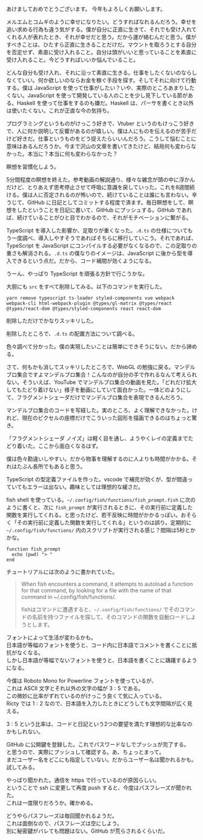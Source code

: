 あけましておめでとうございます。
今年もよろしくお願いします。

メルエムとコムギのように幸せになりたい。どうすればなれるんだろう。幸せを追い求める行為も違う気がする。僕が自分に正直に生きて、それでも受け入れてくれる人が表れたとき、それが幸せだと思う。だから運が絡むんだと思う。僕がすべきことは、ひたすら正直に生きることだけだ。マウントを取ろうとする自分を否定せず、素直に受け入れること。自分は頭がいいと思っていることを素直に受け入れること。今どうすればいいか悩んでいること。

どんな自分も受け入れ、それに沿って素直に生きる。仕事をしたくないのならしなくていい。何か欲しいのならお金を稼ぐ手段を探す。そしてそれに向けて行動する。僕は JavaScript を使って仕事がしたい？いや、実際のところあまりしたくない。JavaScript を使って開発している人のことを少し見下している節がある。Haskell を使って仕事をするのも嫌だ。Haskell は、パーサを書くとき以外は使いたくない。これが正直な今の気持ち。

プログラミングというものがけっこう好きで、Vtuber というのもけっこう好きで、人に何か説明して反響があるのが嬉しい。僕は人にものを伝えるのが苦手だけど好きだ。仕事というものをどう捉えたらいいんだろう。こうして悩むことに意味はあるんだろうか。今まで沢山の文章を書いてきたけど、結局何も変わらなかった。本当に？本当に何も変わらなかった？

瞑想を習慣化しよう。

5分間程度の瞑想を終えた。参考動画の解説通り、様々な雑念が頭の中に浮かんだけど、とりあえず思考停止させて呼吸に意識を戻していった。これを8週間続ける。僕は人に否定されるのが怖いので、続けていることは誰にも言わない。辛うじて、GitHub に日記としてコミットする程度で済ます。毎日瞑想をして、瞑想をしたということを日記に書いて、GitHub にプッシュする。GitHub であれば、続けていることがひと目でわかるので、それがモチベーションに繋がる。

TypeScript を導入した影響か、足取りが重くなった。`.d.ts` の仕様についてもう一度調べ、導入しやすそうであればそちらに移行していこう。それであれば、TypeScript を JavaScript にコンパイルする必要がなくなるので、この足取りの重さも解消される。`.d.ts` の僕なりのイメージは、JavaScript に後から型を導入できるという点だ。だから、コード補間が効くようになる。

うーん、やっぱり TypeScript を頑張る方針で行こうかな。

大胆にも `src` をすべて削除してみる。以下のコマンドを実行した。

```
yarn remove typescript ts-loader styled-components vue webpack webpack-cli html-webpack-plugin @types/gl-matrix @types/react @types/react-dom @types/styled-components react react-dom
```

削除しただけでかなりスッキリした。

削除したところで、`.d.ts` の配置方法について調べる。

色々調べて分かった。僕の実現したいことは簡単にできそうにない。だから諦める。

さて、何もかも消してスッキリしたところで、WebGL の勉強に戻る。マンデルブロ集合ですよマンデルブロ集合！こんなのが自分の手で作れるなんて考えられない。そういえば、YouTube でマンデルブロ集合の動画を見た。「どれだけ拡大してもたどり着けない」様子を動画にしていて面白かった。一体どのようにして、フラグメントシェーダだけでマンデルブロ集合を表現できるんだろう。

マンデルブロ集合のコードを写経した。実のところ、よく理解できなかった。けれど、現在のピクセルの座標だけでこういった図形を描画できるのはちょっと驚き。

「フラグメントシェーダ ノイズ」は軽く目を通し、ようやくレイの定義までたどり着いた。ここから面白くなるはず。

僕は色々勘違いしやすい。だから物事を理解するのに人よりも時間がかかる。それはたぶん長所でもあると思う。

TypeScript の型定義ファイルを作った。vscode で補完が効くが、型が間違っていてもエラーは出ない。趣味としては理想的な緩さだ。

fish shell を使っている。`~/.config/fish/functions/fish_prompt.fish` に次のように書くと、次に `fish_prompt` が実行されるときに、その実行前に定義した関数を実行してくれる。と思ったけど、若干反映に時間がかかるっぽい。おそらく「その実行前に定義した関数を実行してくれる」というのは誤り。定期的に `~/.config/fish/functions/` 内のスクリプトが実行される感じ？間隔は5秒とかかな。

```fish
function fish_prompt
  echo (pwd) "> "
end
```

チュートリアルには次のように書かれていた。

> When fish encounters a command, it attempts to autoload a function for that command, by looking for a file with the name of that command in ~/.config/fish/functions/.  
> 
> fishはコマンドに遭遇すると、`~/.config/fish/functions/` でそのコマンドの名前を持つファイルを探して、そのコマンドの関数を自動ロードしようとします。

フォントによって生活が変わるかも。  
日本語が等幅のフォントを使うと、コード内に日本語でコメントを書くことに抵抗がなくなる。  
しかし日本語が等幅でないフォントを使うと、日本語を書くことに躊躇するようになる。  

今僕は Roboto Mono for Powerline フォントを使っているが、  
これは ASCII 文字とそれ以外の文字の幅が $3:5$ である。  
この微妙に比率がずれているのがけっこう良くて気に入っている。  
Ricty では $1:2$ なので、日本語を入力したときにどうしても文字間隔が広く見える。  

$3:5$ という比率は、コードと日記という2つの要望を満たす理想的な比率なのかもしれない。

GitHub に公開鍵を登録した。これでパスワードなしでプッシュが完了する。  
と思うので、実際にプッシュして確認する。あ、ちょっとまって。  
まだユーザー名をどこにも指定していない。だからユーザー名は聞かれるかも。  
試してみる。  

やっぱり聞かれた。通信を https で行っているのが原因らしい。  
ということで ssh に変更して再度 push すると、今度はパスフレーズが聞かれた。  
これは一度限りだろうか。確かめる。  

どうやらパスフレーズは毎回聞かれるようだ。  
これは面倒なので、パスフレーズは空にしよう。  
別に秘密鍵がバレても問題はない。GitHub が荒らされるくらいだ。
